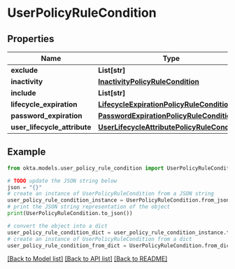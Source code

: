 # UserPolicyRuleCondition


## Properties

Name | Type | Description | Notes
------------ | ------------- | ------------- | -------------
**exclude** | **List[str]** |  | [optional] 
**inactivity** | [**InactivityPolicyRuleCondition**](InactivityPolicyRuleCondition.md) |  | [optional] 
**include** | **List[str]** |  | [optional] 
**lifecycle_expiration** | [**LifecycleExpirationPolicyRuleCondition**](LifecycleExpirationPolicyRuleCondition.md) |  | [optional] 
**password_expiration** | [**PasswordExpirationPolicyRuleCondition**](PasswordExpirationPolicyRuleCondition.md) |  | [optional] 
**user_lifecycle_attribute** | [**UserLifecycleAttributePolicyRuleCondition**](UserLifecycleAttributePolicyRuleCondition.md) |  | [optional] 

## Example

```python
from okta.models.user_policy_rule_condition import UserPolicyRuleCondition

# TODO update the JSON string below
json = "{}"
# create an instance of UserPolicyRuleCondition from a JSON string
user_policy_rule_condition_instance = UserPolicyRuleCondition.from_json(json)
# print the JSON string representation of the object
print(UserPolicyRuleCondition.to_json())

# convert the object into a dict
user_policy_rule_condition_dict = user_policy_rule_condition_instance.to_dict()
# create an instance of UserPolicyRuleCondition from a dict
user_policy_rule_condition_from_dict = UserPolicyRuleCondition.from_dict(user_policy_rule_condition_dict)
```
[[Back to Model list]](../README.md#documentation-for-models) [[Back to API list]](../README.md#documentation-for-api-endpoints) [[Back to README]](../README.md)


